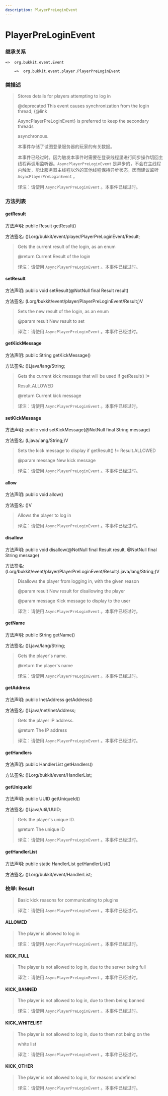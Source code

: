 ```yaml
---
description: PlayerPreLoginEvent
---
```


# PlayerPreLoginEvent

### 继承关系

    =>  org.bukkit.event.Event

        =>  org.bukkit.event.player.PlayerPreLoginEvent

### 类描述

> Stores details for players attempting to log in
> 
> @deprecated This event causes synchronization from the login thread; {@link
> 
> AsyncPlayerPreLoginEvent} is preferred to keep the secondary threads
> 
> asynchronous.
> 
> <p>
> 
> 本事件存储了试图登录服务器的玩家的有关数据。
> 
> 本事件已经过时。因为触发本事件时需要在登录线程里进行同步操作切回主线程再调用监听器。`AsyncPlayerPreLoginEvent` 是异步的，不会在主线程内触发，能让服务器主线程以外的其他线程保持异步状态，因而建议监听 `AsyncPlayerPreLoginEvent` 。
> 
> <p>
> 
> 译注：请使用 `AsyncPlayerPreLoginEvent` 。本事件已经过时。

### 方法列表

#### getResult

方法声明: public Result getResult()

方法签名: ()Lorg/bukkit/event/player/PlayerPreLoginEvent/Result;

> Gets the current result of the login, as an enum
> 
> @return Current Result of the login
> 
> <p>
> 
> 译注：请使用 `AsyncPlayerPreLoginEvent` 。本事件已经过时。

#### setResult

方法声明: public void setResult(@NotNull final Result result)

方法签名: (Lorg/bukkit/event/player/PlayerPreLoginEvent/Result;)V

> Sets the new result of the login, as an enum
> 
> @param result New result to set
> 
> <p>
> 
> 译注：请使用 `AsyncPlayerPreLoginEvent` 。本事件已经过时。

#### getKickMessage

方法声明: public String getKickMessage()

方法签名: ()Ljava/lang/String;

> Gets the current kick message that will be used if getResult() !=
> 
> Result.ALLOWED
> 
> @return Current kick message
> 
> <p>
> 
> 译注：请使用 `AsyncPlayerPreLoginEvent` 。本事件已经过时。

#### setKickMessage

方法声明: public void setKickMessage(@NotNull final String message)

方法签名: (Ljava/lang/String;)V

> Sets the kick message to display if getResult() != Result.ALLOWED
> 
> @param message New kick message
> 
> <p>
> 
> 译注：请使用 `AsyncPlayerPreLoginEvent` 。本事件已经过时。

#### allow

方法声明: public void allow()

方法签名: ()V

> Allows the player to log in
> 
> <p>
> 
> 译注：请使用 `AsyncPlayerPreLoginEvent` 。本事件已经过时。

#### disallow

方法声明: public void disallow(@NotNull final Result result, @NotNull final String message)

方法签名: (Lorg/bukkit/event/player/PlayerPreLoginEvent/Result;Ljava/lang/String;)V

> Disallows the player from logging in, with the given reason
> 
> @param result New result for disallowing the player
> 
> @param message Kick message to display to the user
> 
> <p>
> 
> 译注：请使用 `AsyncPlayerPreLoginEvent` 。本事件已经过时。

#### getName

方法声明: public String getName()

方法签名: ()Ljava/lang/String;

> Gets the player's name.
> 
> @return the player's name
> 
> <p>
> 
> 译注：请使用 `AsyncPlayerPreLoginEvent` 。本事件已经过时。

#### getAddress

方法声明: public InetAddress getAddress()

方法签名: ()Ljava/net/InetAddress;

> Gets the player IP address.
> 
> @return The IP address
> 
> <p>
> 
> 译注：请使用 `AsyncPlayerPreLoginEvent` 。本事件已经过时。

#### getHandlers

方法声明: public HandlerList getHandlers()

方法签名: ()Lorg/bukkit/event/HandlerList;

#### getUniqueId

方法声明: public UUID getUniqueId()

方法签名: ()Ljava/util/UUID;

> Gets the player's unique ID.
> 
> @return The unique ID
> 
> <p>
> 
> 译注：请使用 `AsyncPlayerPreLoginEvent` 。本事件已经过时。

#### getHandlerList

方法声明: public static HandlerList getHandlerList()

方法签名: ()Lorg/bukkit/event/HandlerList;

### 枚举: Result

> Basic kick reasons for communicating to plugins
> 
> <p>
> 
> 译注：请使用 `AsyncPlayerPreLoginEvent` 。本事件已经过时。

#### ALLOWED

> The player is allowed to log in
> 
> <p>
> 
> 译注：请使用 `AsyncPlayerPreLoginEvent` 。本事件已经过时。

#### KICK_FULL

> The player is not allowed to log in, due to the server being full
> 
> <p>
> 
> 译注：请使用 `AsyncPlayerPreLoginEvent` 。本事件已经过时。

#### KICK_BANNED

> The player is not allowed to log in, due to them being banned
> 
> <p>
> 
> 译注：请使用 `AsyncPlayerPreLoginEvent` 。本事件已经过时。

#### KICK_WHITELIST

> The player is not allowed to log in, due to them not being on the
> 
> white list
> 
> <p>
> 
> 译注：请使用 `AsyncPlayerPreLoginEvent` 。本事件已经过时。

#### KICK_OTHER

> The player is not allowed to log in, for reasons undefined
> 
> <p>
> 
> 译注：请使用 `AsyncPlayerPreLoginEvent` 。本事件已经过时。